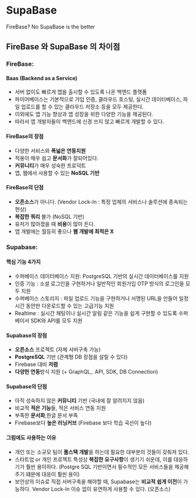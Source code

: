# SupaBase
FireBase? No SupaBase is the better

## FireBase 와 SupaBase 의 차이점
### FireBase:
#### Baas (Backend as a Service)
- 서버 없이도 빠르게 앱을 출시할 수 있도록 나온 백엔드 플랫폼
- 파이어베이스는 기본적으로 가입 인증, 클라우드 호스팅, 실시간 데이터베이스, 파일 업로드를 할 수 있는 클라우드 저장소 등을 모두 제공한다.
- 이외에도 앱 기능 향상과 앱 성장을 위한 다양한 기능을 제공된다.
- 따라서 앱 개발자들이 백엔드에 신경 쓰지 않고 빠르게 개발할 수 있다.
#### FireBase의 장점
  - 다양한 서비스와 **폭넓은 연동지원**
  - 적용이 매우 쉽고 **문서화**가 잘되어있다.
  - **커뮤니티**가 매우 성숙한 프로덕트
  - 앱, 웹에서 사용할 수 있는 **NoSQL 기반**
#### FireBase의 단점
  - **오픈소스**가 아니다. (Vendor Lock-In : 특정 업체의 서비스나 솔루션에 종속되는 현상)
  - **복잡한 쿼리** 불가 (NoSQL 기반)
  - 유저가 많아졌을 때 **비용**이 많이 든다.
  - 앱 개발에는 월등히 좋으나 **웹 개발에 최적은 X**

### Supabase:
#### 핵심 기능 4가지
  - 수퍼베이스 데이터베이스 지원: PostgreSQL 기반의 실시간 데이터베이스를 지원
  - 인증 기능 : 소셜 로그인을 구현하거나 일반적인 회원가입 OTP 방식의 로그인을 모두 지원
  - 수퍼베이스 스토리지 : 파일 업로드 기능을 구현하거나 서명된 URL을 만들어 일정 시간 동안만 다운로드할 수 있는 고급기능 지원
  - Realtime : 실시간 채팅이나 실시간 알림 같은 기능을 쉽게 구현할 수 있도록 수퍼베이서 SDK와 API를 모두 지원
#### Supabase의 장점
  - **오픈소스** 프로젝트 (자체 서버구축 가능)
  - **PostgreSQL** 기반 (관계형 DB 장점을 살릴 수 있다)
  - Firebase 대비 **저렴**
  - **다양한 연동**방식 지원 (+ GraphQL,. API, SDK, DB Connection)
#### Supabase의 단점
  - 아직 성숙하지 않은 **커뮤니티** 기반 (국내에 잘 알려지지 않음)
  - 비교적 **적은 기능**들, 적은 서비스 연동 지원
  - 부족한 **문서화**,한글 문서 부족
  - Firebase보다 **높은 러닝커브** (Firebase 보다 학습 곡선이 높다)
#### 그럼에도 사용하는 이유
- 개인 또는 소규모 팀이 **풀스택 개발**을 하는데 필요한 대부분의 것들이 갖춰져 있다.
- 스타트업 or 개인 프로젝트 특성상 **복잡한 요구사항**이 생기기 쉬운데, 이를 대응하기가 훨씬 용이하다. (Postgre SQL 기반이면서 필수적인 모든 서비스들을 제공해 주기 떄문에 대응이 훨씬 용이)
- 보안상의 이슈로 직접 서버구축을 해야할 때, Supabase는 **비교적 쉽게 이전**이 가능하다. Vendor Lock-In 이슈 없이 유연하게 사용할 수 있다. (오픈소스)
